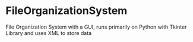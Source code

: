 # FileOrganizationSystem
File Organization System with a GUI, runs primarily on Python with Tkinter Library and uses XML to store data
